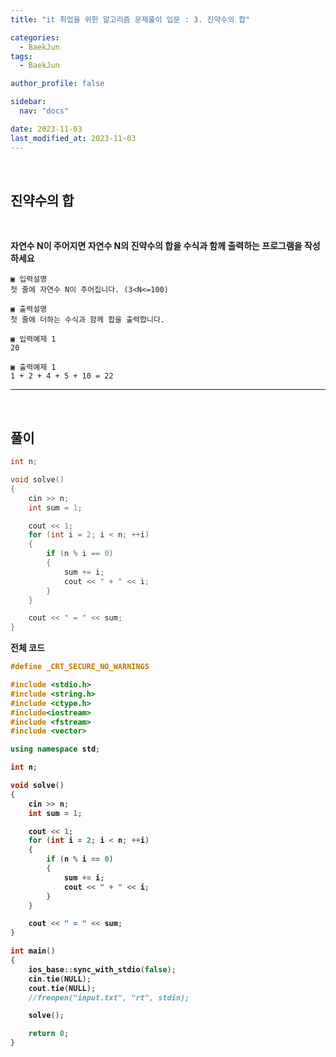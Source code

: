 ```yaml
---
title: "it 취업을 위한 알고리즘 문제풀이 입문 : 3. 진약수의 합"

categories:
  - BaekJun
tags:
  - BaekJun

author_profile: false

sidebar:
  nav: "docs"

date: 2023-11-03
last_modified_at: 2023-11-03
---
```


<br>

## 진약수의 합

<br>

**자연수 N이 주어지면 자연수 N의 진약수의 합을 수식과 함께 출력하는 프로그램을 작성하세요**

```
▣ 입력설명
첫 줄에 자연수 N이 주어집니다. (3<N<=100)

▣ 출력설명
첫 줄에 더하는 수식과 함께 합을 출력합니다.

▣ 입력예제 1 
20

▣ 출력예제 1
1 + 2 + 4 + 5 + 10 = 22 
```

---

<br>

## 풀이  


```cpp
int n;

void solve()
{
	cin >> n;
	int sum = 1;

	cout << 1;
	for (int i = 2; i < n; ++i)
	{
		if (n % i == 0)
		{
			sum += i;
			cout << " + " << i;
		}
	}

	cout << " = " << sum;
}
```

<b>전체 코드

```cpp
#define _CRT_SECURE_NO_WARNINGS

#include <stdio.h>
#include <string.h>
#include <ctype.h>
#include<iostream>
#include <fstream>
#include <vector>

using namespace std;

int n;

void solve()
{
	cin >> n;
	int sum = 1;

	cout << 1;
	for (int i = 2; i < n; ++i)
	{
		if (n % i == 0)
		{
			sum += i;
			cout << " + " << i;
		}
	}

	cout << " = " << sum;
}

int main() 
{
	ios_base::sync_with_stdio(false);
	cin.tie(NULL);
	cout.tie(NULL);
	//freopen("input.txt", "rt", stdin);

	solve();

	return 0;
}
```